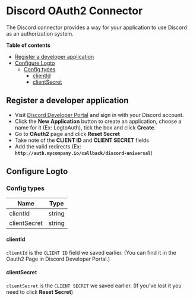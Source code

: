 # Discord OAuth2 Connector

The Discord connector provides a way for your application to use Discord as an authorization system.

**Table of contents**
- [Register a developer application](#register-a-developer-application)
- [Configure Logto](#configure-logto)
  - [Config types](#config-types)
    - [clientId](#clientid)
    - [clientSecret](#clientseceret)

## Register a developer application
- Visit [Discord Developer Portal](https://discord.com/developers/applications) and sign in with your Discord account.
- Click the **New Application** button to create an application, choose a name for it (Ex: LogtoAuth), tick the box and click **Create**.
- Go to **OAuth2** page and click **Reset Secret**
- Take note of the **CLIENT ID** and **CLIENT SECRET** fields
- Add the valid redirects (Ex: **`http://auth.mycompany.io/callback/discord-universal`**)


## Configure Logto

### Config types

| Name         | Type    |
|--------------|---------|
| clientId     | string  |
| clientSecret | string  |

#### clientId
`clientId` is the `CLIENT ID` field we saved earlier.
(You can find it in the Oauth2 Page in Discord Developer Portal.)

#### clientSecret
`clientSecret` is the `CLIENT SECRET` we saved earlier.
(If you've lost it you need to click **Reset Secret**)